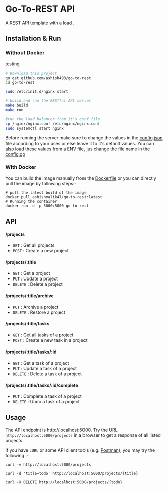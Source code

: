 # Go-To-REST API 
A REST API template with a load .

## Installation & Run

### Without Docker

testing
```bash
# Download this project
go get github.com/ashish493/go-to-rest
cd go-to-rest

sudo /etc/init.d/nginx start 

# build and run the RESTful API server
make build
make run

#run the load balancer from it's conf file
cp /nginx/nginx.conf /etc/nginx/nginx.conf
sudo systemctl start nginx
```
Before running the server make sure to change the values in the [config.json](https://github.com/ashish493/go-to-rest/blob/main/config.go) file according to your uses or else leave it to it's default values. You can also load these values from a ENV file, jus change the file name in the [config.go](https://github.com/ashish493/go-to-rest/blob/main/config.go)

### With Docker
You can build the image manually from the [Dockerfile](https://github.com/ashish493/go-to-rest/blob/main/Dockerfile) or you can directly pull the image by following steps:-
```shell
# pull the latest build of the image
docker pull ashishmalik47/go-to-rest:latest
# Running the container
docker run -d -p 5000:5000 go-to-rest
```
## API

#### /projects
* `GET` : Get all projects
* `POST` : Create a new project

#### /projects/:title
* `GET` : Get a project
* `PUT` : Update a project
* `DELETE` : Delete a project

#### /projects/:title/archive
* `PUT` : Archive a project
* `DELETE` : Restore a project 

#### /projects/:title/tasks
* `GET` : Get all tasks of a project
* `POST` : Create a new task in a project

#### /projects/:title/tasks/:id
* `GET` : Get a task of a project
* `PUT` : Update a task of a project
* `DELETE` : Delete a task of a project

#### /projects/:title/tasks/:id/complete
* `PUT` : Complete a task of a project
* `DELETE` : Undo a task of a project

## Usage
The API endpoint is http://localhost:5000.
Try the URL `http://localhost:5000/projects` in a browser to get a response of all listed projects. 

If you have `cURL` or some API client tools (e.g. [Postman](https://www.getpostman.com/)), you may try the following :-

```shell
curl -v http://localhost:5000/projects

curl -d 'title=todo' http://localhost:5000/projects/{title}

curl -X DELETE http://localhost:5000/projects/{todo}
```
